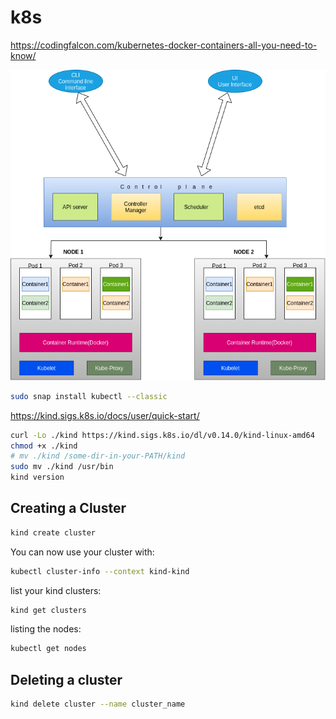 # k8s

https://codingfalcon.com/kubernetes-docker-containers-all-you-need-to-know/

<img src="k8s.png">

```sh
sudo snap install kubectl --classic

```

https://kind.sigs.k8s.io/docs/user/quick-start/

```sh
curl -Lo ./kind https://kind.sigs.k8s.io/dl/v0.14.0/kind-linux-amd64
chmod +x ./kind
# mv ./kind /some-dir-in-your-PATH/kind
sudo mv ./kind /usr/bin
kind version

```

## Creating a Cluster 

```sh
kind create cluster
```

You can now use your cluster with:

```sh
kubectl cluster-info --context kind-kind
```

list your kind clusters:

```sh
kind get clusters
```

listing the nodes:

```sh
kubectl get nodes
```

## Deleting a cluster
```sh
kind delete cluster --name cluster_name
```
